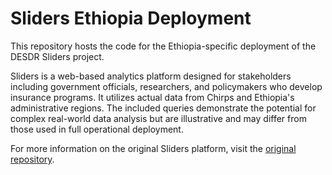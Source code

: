 # Sliders Ethiopia Deployment

This repository hosts the code for the Ethiopia-specific deployment of the DESDR Sliders project.

Sliders is a web-based analytics platform designed for stakeholders including government officials, researchers, and policymakers who develop insurance programs.  It utilizes actual data from Chirps and Ethiopia's administrative regions. The included queries demonstrate the potential for complex real-world data analysis but are illustrative and may differ from those used in full operational deployment.

For more information on the original Sliders platform, visit the [original repository](https://github.com/Columbia-DESDR/Sliders).
